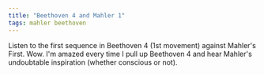 ```yaml
---
title: "Beethoven 4 and Mahler 1"
tags: mahler beethoven
---
```


Listen to the first sequence in Beethoven 4 (1st movement) against Mahler's First. Wow. I'm amazed every time I pull up Beethoven 4 and hear Mahler's undoubtable inspiration (whether conscious or not).
